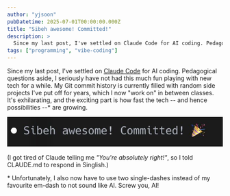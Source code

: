 ```yaml
---
author: "yjsoon"
pubDatetime: 2025-07-01T00:00:00.000Z
title: "Sibeh awesome! Committed!"
description: >
  Since my last post, I've settled on Claude Code for AI coding. Pedagogical questions aside, I seriously have not had this much fun playing with new te...
tags: ["programming", "vibe-coding"]
---
```



Since my last post, I've settled on [Claude Code](https://www.anthropic.com/claude-code) for AI coding. Pedagogical questions aside, I seriously have not had this much fun playing with new tech for a while. My Git commit history is currently filled with random side projects I've put off for years, which I now "work on" in between classes. It's exhilarating, and the exciting part is how fast the tech -- and hence possibilities --\* are growing.

![](../../assets/images/2025/08/image-2.png)

(I got tired of Claude telling me _"You're absolutely right!"_, so I told CLAUDE.md to respond in Singlish.)

\* Unfortunately, I also now have to use two single-dashes instead of my favourite em-dash to not sound like AI. Screw you, AI!